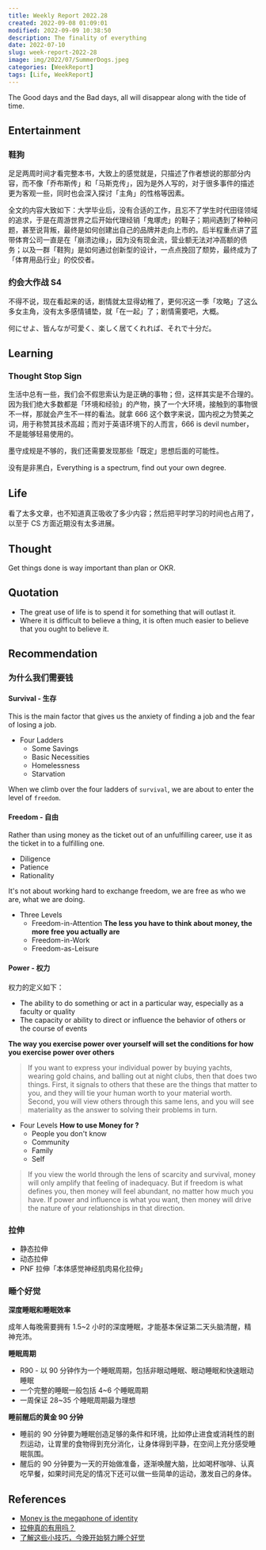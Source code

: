 ```yaml
---
title: Weekly Report 2022.28
created: 2022-09-08 01:09:01
modified: 2022-09-09 10:38:50
description: The finality of everything
date: 2022-07-10
slug: week-report-2022-28
image: img/2022/07/SummerDogs.jpeg
categories: [WeekReport]
tags: [Life, WeekReport]
---
```


The Good days and the Bad days, all will disappear along with the tide of time.

## Entertainment

### 鞋狗

足足两周时间才看完整本书，大致上的感觉就是，只描述了作者想说的那部分内容，而不像「乔布斯传」和「马斯克传」，因为是外人写的，对于很多事件的描述更为客观一些，同时也会深入探讨「主角」的性格等因素。

全文的内容大致如下：大学毕业后，没有合适的工作，且忘不了学生时代田径领域的追求，于是在周游世界之后开始代理经销「鬼塚虎」的鞋子；期间遇到了种种问题，甚至说背叛，最终是如何创建出自己的品牌并走向上市的。后半程重点讲了蓝带体育公司一直是在「崩溃边缘」，因为没有现金流，营业额无法对冲高额的债务；以及一群「鞋狗」是如何通过创新型的设计，一点点挽回了颓势，最终成为了「体育用品行业」的佼佼者。

### 约会大作战 S4

不得不说，现在看起来的话，剧情就太显得幼稚了，更何况这一季「攻略」了这么多女主角，没有太多感情铺垫，就「在一起」了；剧情需要吧，大概。

何にせよ、皆んなが可愛く、楽しく居てくれれば、それで十分だ。

## Learning

### Thought Stop Sign

生活中总有一些，我们会不假思索认为是正确的事物；但，这样其实是不合理的。因为我们绝大多数都是「环境和经验」的产物，换了一个大环境，接触到的事物很不一样，那就会产生不一样的看法。就拿 666 这个数字来说，国内视之为赞美之词，用于称赞其技术高超；而对于英语环境下的人而言，666 is devil number，不是能够轻易使用的。

墨守成规是不够的，我们还需要发现那些「既定」思想后面的可能性。

没有是非黑白，Everything is a spectrum, find out your own degree.

## Life

看了太多文章，也不知道真正吸收了多少内容；然后把平时学习的时间也占用了，以至于 CS 方面近期没有太多进展。

## Thought

Get things done is way important than plan or OKR.

## Quotation

- The great use of life is to spend it for something that will outlast it.
- Where it is difficult to believe a thing, it is often much easier to believe that you ought to believe it.

## Recommendation

### 为什么我们需要钱

#### Survival - 生存

This is the main factor that gives us the anxiety of finding a job and the fear of losing a job.

- Four Ladders
  - Some Savings
  - Basic Necessities
  - Homelessness
  - Starvation

When we climb over the four ladders of `survival`, we are about to enter the level of `freedom`.

#### Freedom - 自由

Rather than using money as the ticket out of an unfulfilling career, use it as the ticket in to a fulfilling one.

- Diligence
- Patience
- Rationality

It's not about working hard to exchange freedom, we are free as who we are, what we are doing.

- Three Levels
  - Freedom-in-Attention **The less you have to think about money, the more free you actually are**
  - Freedom-in-Work
  - Freedom-as-Leisure

#### Power - 权力

权力的定义如下：

- The ability to do something or act in a particular way, especially as a faculty or quality
- The capacity or ability to direct or influence the behavior of others or the course of events

**The way you exercise power over yourself will set the conditions for how you exercise power over others**

> If you want to express your individual power by buying yachts, wearing gold chains, and balling out at night clubs, then that does two things. First, it signals to others that these are the things that matter to you, and they will tie your human worth to your material worth. Second, you will view others through this same lens, and you will see materiality as the answer to solving their problems in turn.

- Four Levels **How to use Money for ?**
  - People you don't know
  - Community
  - Family
  - Self

> If you view the world through the lens of scarcity and survival, money will only amplify that feeling of inadequacy. But if freedom is what defines you, then money will feel abundant, no matter how much you have. If power and influence is what you want, then money will drive the nature of your relationships in that direction.

### 拉伸

- 静态拉伸
- 动态拉伸
- PNF 拉伸「本体感觉神经肌肉易化拉伸」

### 睡个好觉

**深度睡眠和睡眠效率**

成年人每晚需要拥有 1.5~2 小时的深度睡眠，才能基本保证第二天头脑清醒，精神充沛。

**睡眠周期**

- R90 - 以 90 分钟作为一个睡眠周期，包括非眼动睡眠、眼动睡眠和快速眼动睡眠
- 一个完整的睡眠一般包括 4~6 个睡眠周期
- 一周保证 28~35 个睡眠周期最为理想

**睡前醒后的黄金 90 分钟**

- 睡前的 90 分钟要为睡眠创造足够的条件和环境，比如停止进食或消耗性的剧烈运动，让胃里的食物得到充分消化，让身体得到平静，在空间上充分感受睡眠氛围。
- 醒后的 90 分钟要为一天的开始做准备，逐渐唤醒大脑，比如喝杯咖啡、认真吃早餐，如果时间充足的情况下还可以做一些简单的运动，激发自己的身体。

## References

- [Money is the megaphone of identity](https://moretothat.com/money/)
- [拉伸真的有用吗？](https://sspai.com/post/74069)
- [了解这些小技巧，今晚开始努力睡个好觉](https://sspai.com/post/66861)
